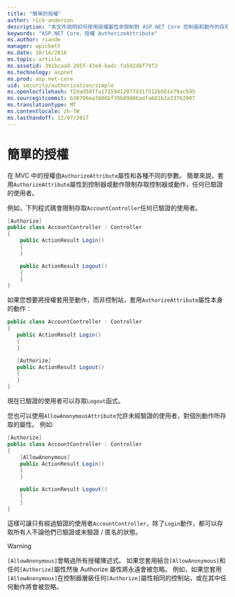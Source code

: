 ```yaml
---
title: "簡單的授權"
author: rick-anderson
description: "本文件說明如何使用授權屬性來限制對 ASP.NET Core 控制器和動作的存取。"
keywords: "ASP.NET Core，授權 AuthorizeAttribute"
ms.author: riande
manager: wpickett
ms.date: 10/14/2016
ms.topic: article
ms.assetid: 391bcaad-205f-43e4-badc-fa592d6f79f3
ms.technology: aspnet
ms.prod: asp.net-core
uid: security/authorization/simple
ms.openlocfilehash: f2dad58ffa17259412077d31f512b561e79ac595
ms.sourcegitcommit: b38796ea3806bf39b89806adfa681b2a33762907
ms.translationtype: MT
ms.contentlocale: zh-TW
ms.lasthandoff: 12/07/2017
---
```

# <a name="simple-authorization"></a>簡單的授權

<a name="security-authorization-simple"></a>

在 MVC 中的授權由`AuthorizeAttribute`屬性和各種不同的參數。 簡單來說，套用`AuthorizeAttribute`屬性到控制器或動作限制存取控制器或動作，任何已驗證的使用者。

例如，下列程式碼會限制存取`AccountController`任何已驗證的使用者。

```csharp
[Authorize]
public class AccountController : Controller
{
    public ActionResult Login()
    {
    }

    public ActionResult Logout()
    {
    }
}
```

如果您想要將授權套用至動作，而非控制站，套用`AuthorizeAttribute`屬性本身的動作：

```csharp
public class AccountController : Controller
{
   public ActionResult Login()
   {
   }

   [Authorize]
   public ActionResult Logout()
   {
   }
}
```

現在已驗證的使用者可以存取`Logout`函式。

您也可以使用`AllowAnonymousAttribute`允許未經驗證的使用者，對個別動作所存取的屬性。 例如: 

```csharp
[Authorize]
public class AccountController : Controller
{
    [AllowAnonymous]
    public ActionResult Login()
    {
    }

    public ActionResult Logout()
    {
    }
}
```

這樣可讓只有經過驗證的使用者`AccountController`，除了`Login`動作，都可以存取所有人不論他們已驗證或未驗證 / 匿名的狀態。

>[!WARNING]
> `[AllowAnonymous]`會略過所有授權陳述式。 如果您套用結合`[AllowAnonymous]`和任何`[Authorize]`屬性然後 Authorize 屬性將永遠會被忽略。 例如，如果您套用`[AllowAnonymous]`在控制器層級任何`[Authorize]`屬性相同的控制站，或在其中任何動作將會被忽略。
